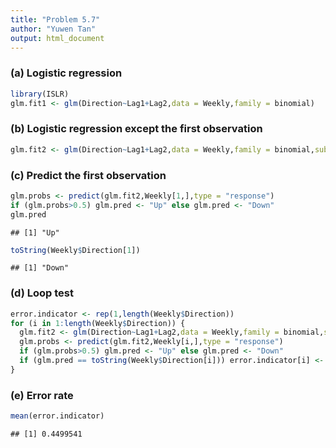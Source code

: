 ```yaml
---
title: "Problem 5.7"
author: "Yuwen Tan"
output: html_document
---
```


### (a) Logistic regression

```r
library(ISLR)
glm.fit1 <- glm(Direction~Lag1+Lag2,data = Weekly,family = binomial)
```

### (b) Logistic regression except the first observation

```r
glm.fit2 <- glm(Direction~Lag1+Lag2,data = Weekly,family = binomial,subset = c(-1))
```

### (c) Predict the first observation

```r
glm.probs <- predict(glm.fit2,Weekly[1,],type = "response")
if (glm.probs>0.5) glm.pred <- "Up" else glm.pred <- "Down"
glm.pred
```

```
## [1] "Up"
```

```r
toString(Weekly$Direction[1])
```

```
## [1] "Down"
```

### (d) Loop test

```r
error.indicator <- rep(1,length(Weekly$Direction))
for (i in 1:length(Weekly$Direction)) {
  glm.fit2 <- glm(Direction~Lag1+Lag2,data = Weekly,family = binomial,subset = c(-i))
  glm.probs <- predict(glm.fit2,Weekly[i,],type = "response")
  if (glm.probs>0.5) glm.pred <- "Up" else glm.pred <- "Down"
  if (glm.pred == toString(Weekly$Direction[i])) error.indicator[i] <- 0
}
```

### (e) Error rate

```r
mean(error.indicator)
```

```
## [1] 0.4499541
```
